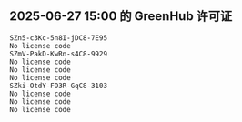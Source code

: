 ## 2025-06-27 15:00 的 GreenHub 许可证
```
SZn5-c3Kc-5n8I-jDC8-7E95
No license code
SZmV-PakD-KwRn-s4C8-9929
No license code
No license code
No license code
SZki-OtdY-FO3R-GqC8-3103
No license code
No license code
No license code
```
